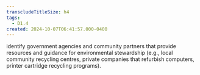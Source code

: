 ```yaml
---
transcludeTitleSize: h4
tags:
  - D1.4
created: 2024-10-07T06:41:57.000-0400
---
```

identify government agencies and community partners that provide resources and guidance for environmental stewardship (e.g., local community recycling centres, private companies that refurbish computers, printer cartridge recycling programs).